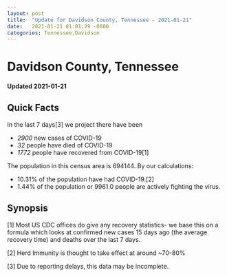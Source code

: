 ```yaml
---
layout: post
title:  "Update for Davidson County, Tennessee - 2021-01-21"
date:   2021-01-21 01:01:29 -0600
categories: Tennessee,Davidson
---
```


# Davidson County, Tennessee
#### Updated 2021-01-21

## Quick Facts

In the last 7 days[3] we project there have been
- *2900* new cases of COVID-19
- *32* people have died of COVID-19
- *1772* people have recovered from COVID-19[1]

The population in this census area is 694144. By our calculations:
- 10.31% of the population have had COVID-19.[2]
- 1.44% of the population or 9961.0 people are actively fighting the virus.

## Synopsis




[1] Most US CDC offices do give any recovery statistics- we base this on a formula which looks at confirmed new cases
15 days ago (the average recovery time) and deaths over the last 7 days.

[2] Herd Immunity is thought to take effect at around ~70-80%

[3] Due to reporting delays, this data may be incomplete.
 
    